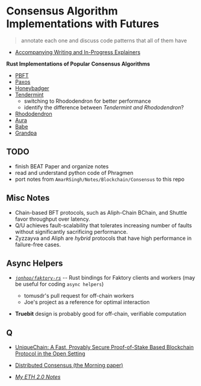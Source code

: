 # Consensus Algorithm Implementations with Futures
> annotate each one and discuss code patterns that all of them have

* [Accompanying Writing and In-Progress Explainers](./xplanerz/)

**Rust Implementations of Popular Consensus Algorithms**
* [PBFT]()
* [Paxos](https://github.com/nwtnni/paxos)
* [Honeybadger](https://github.com/rphmeier/honeybadger)
* [Tendermint](https://github.com/paritytech/parity-ethereum/pull/9980/files)
    * switching to Rhododendron for better performance
    * identify the difference between *Tendermint and Rhododendron*?
* [Rhododendron](https://github.com/paritytech/rhododendron)
* [Aura]()
* [Babe]()
* [Grandpa]()

## TODO

* finish BEAT Paper and organize notes
* read and understand python code of Phragmen
* port notes from `AmarRSingh/Notes/Blockchain/Consensus` to this repo

## Misc Notes

* Chain-based BFT protocols, such as Aliph-Chain BChain, and Shuttle favor throughput over latency.
* Q/U achieves fault-scalability that tolerates increasing number of faults without significantly sacrificing performance.
* Zyzzayva and Aliph are *hybrid* protocols that have high performance in failure-free cases.

## Async Helpers
* *[`jonhoo/faktory-rs`](https://github.com/jonhoo/faktory-rs)* -- Rust bindings for Faktory clients and workers (may be useful for coding `async helpers`)
    * tomusdr's pull request for off-chain workers
    * Joe's project as a reference for optimal interaction

* **Truebit** design is probably good for off-chain, verifiable computation

## Q

* [UniqueChain: A Fast, Provably Secure Proof-of-Stake Based Blockchain Protocol in the Open Setting](https://eprint.iacr.org/2019/456)

* [Distributed Consensus (the Morning paper)](https://blog.acolyer.org/2019/05/07/distributed-consensus-revised-part-i/)

* *[My ETH 2.0 Notes](https://github.com/4meta5/notes/blob/master/Blockchain/Ethereum/Serenity.md)*

